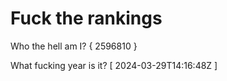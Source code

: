 # Fuck the rankings

Who the hell am I?
{ 2596810 }

What fucking year is it?
[ 2024-03-29T14:16:48Z ]

